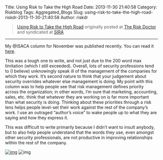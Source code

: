Title: Using Risk to Take the High Road
Date: 2013-11-30 21:40:58
Category: Riskblog
Tags: Aggregated_Blogs
Slug: using-risk-to-take-the-high-road-riskdr-2013-11-30-21:40:58
Author: riskdr

>[Using Risk to Take the High Road](http://riskdr.com/2013/11/30/using-risk-to-take-the-high-road/) originally posted at [The Risk Doctor](http://riskdr.com) and syndicated at [SIRA](http://societyinforisk.org)
***
My @ISACA column for November was published recently. You can read it [here](http://www.isaca.org/About-ISACA/-ISACA-Newsletter/Pages/at-ISACA-Volume-24-20-November-2013.aspx#2).

This was a tough one to write, and not just due to the 200 word max limitation (which I still exceeded). Overall, lots of security professions tend to (I believe) unknowingly speak ill of the management of the companies for which they work. It’s second nature to think that your judgement about security overrides whatever else management is doing. My point with this column was to help people see that risk management defines priority across the organization; in other words, I’m sure that marketing, accounting, sales, etc. think that whatever they are working on is far more important than what security is doing. Thinking about these priorities through a risk lens helps people level-set their work against the rest of the company’s work. I use an outraged “author’s voice” to wake people up to what they are saying and how they express it.

This was difficult to write primarily because I didn’t want to insult anybody, but to also help people understand that the words they use, even amongst other security professionals, are not productive in improving relationships within the rest of the company.

[![img](/images/blank.png)](#) ![img](http://pixel.wp.com/b.gif?host=riskdr.com&blog=34767047&post=208&subd=riskdr&ref=&feed=1)


